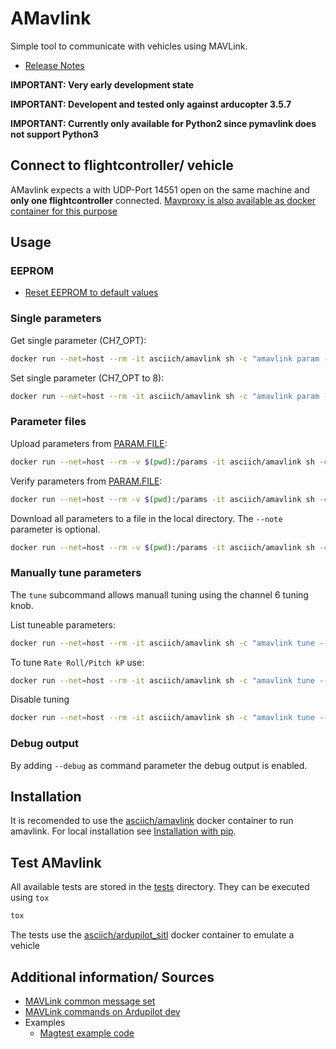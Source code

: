 # AMavlink

Simple tool to communicate with vehicles using MAVLink.

* [Release Notes](release_notes.md)

**IMPORTANT: Very early development state**

**IMPORTANT: Developent and tested only against arducopter 3.5.7**

**IMPORTANT: Currently only available for Python2 since pymavlink does not support Python3**

## Connect to flightcontroller/ vehicle

AMavlink expects a with UDP-Port 14551 open on the same machine and **only one flightcontroller** connected.
[Mavproxy is also available as docker container for this purpose](https://hub.docker.com/r/asciich/mavproxy/)

## Usage

### EEPROM

* [Reset EEPROM to default values](docs/reset_eeprom_to_default_values.md)

### Single parameters

Get single parameter (CH7_OPT):
```bash
docker run --net=host --rm -it asciich/amavlink sh -c "amavlink param --get CH7_OPT"
```

Set single parameter (CH7_OPT to 8):
```bash
docker run --net=host --rm -it asciich/amavlink sh -c "amavlink param --set CH7_OPT 8
```

### Parameter files

Upload parameters from [PARAM.FILE](doc/param_file.md):

```bash
docker run --net=host --rm -v $(pwd):/params -it asciich/amavlink sh -c "amavlink paramfile --upload /params/PARAM.FILE
```

Verify parameters from [PARAM.FILE](doc/param_file.md):

```bash
docker run --net=host --rm -v $(pwd):/params -it asciich/amavlink sh -c "amavlink paramfile --verify /params/PARAM.FILE
```

Download all parameters to a file in the local directory.
The ```--note``` parameter is optional.

```bash
docker run --net=host --rm -v $(pwd):/params -it asciich/amavlink sh -c "amavlink paramfile --save-all /params/download2.params --note 'Download current Ardupilot configuration'"
```
 
### Manually tune parameters

The ```tune``` subcommand allows manuall tuning using the channel 6 tuning knob.

List tuneable parameters:

```bash
docker run --net=host --rm -it asciich/amavlink sh -c "amavlink tune --help"
```
  
To tune ```Rate Roll/Pitch kP``` use:

```bash
docker run --net=host --rm -it asciich/amavlink sh -c "amavlink tune --rate-roll-pitch-kp"
```

Disable tuning

```bash
docker run --net=host --rm -it asciich/amavlink sh -c "amavlink tune --disable"
```

### Debug output

By adding ```--debug``` as command parameter the debug output is enabled.

## Installation

It is recomended to use the [asciich/amavlink](https://hub.docker.com/r/asciich/amavlink/) docker container to run amavlink.
For local installation see [Installation with pip](doc/installation_pip.md).

## Test AMavlink

All available tests are stored in the [tests](amavlink/tests/) directory. They can be executed using ```tox```

```bash
tox
```

The tests use the [asciich/ardupilot_sitl](https://github.com/asciich/docker-ardupilot_sitl) docker container to emulate a vehicle

## Additional information/ Sources

* [MAVLink common message set](http://mavlink.org/messages/common)
* [MAVLink commands on Ardupilot dev](http://ardupilot.org/dev/docs/mavlink-commands.html)
* Examples
    * [Magtest example code](https://www.samba.org/tridge/UAV/pymavlink/unpacked/examples/magtest.py)
